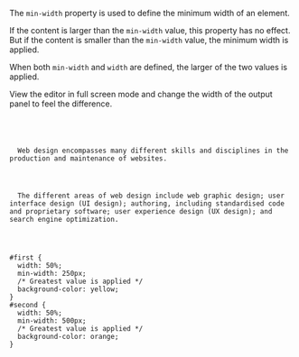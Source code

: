 The `min-width` property
is used to define the
minimum width of an element.

If the content is larger than the `min-width` value,
this property has no effect.
But if the content is smaller than the `min-width` value,
the minimum width is applied.

When both `min-width` and `width` are defined,
the larger of the two values is applied.

View the editor in full screen mode
and change the width
of the output panel
to feel the difference.

<Editor lang="css">
<code>
<panel lang="html">
<p id="first">
  Web design encompasses many different skills and disciplines in the production and maintenance of websites.
</p>
<p id="second">
  The different areas of web design include web graphic design; user interface design (UI design); authoring, including standardised code and proprietary software; user experience design (UX design); and search engine optimization.
</p>
</panel>
<panel lang="css">
#first {
  width: 50%;
  min-width: 250px;
  /* Greatest value is applied */
  background-color: yellow;
}
#second {
  width: 50%;
  min-width: 500px;
  /* Greatest value is applied */
  background-color: orange;
}
</panel>
</code>
</Editor>